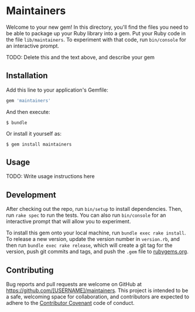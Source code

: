 # Maintainers

Welcome to your new gem! In this directory, you'll find the files you need to be able to package up your Ruby library into a gem. Put your Ruby code in the file `lib/maintainers`. To experiment with that code, run `bin/console` for an interactive prompt.

TODO: Delete this and the text above, and describe your gem

## Installation

Add this line to your application's Gemfile:

```ruby
gem 'maintainers'
```

And then execute:

    $ bundle

Or install it yourself as:

    $ gem install maintainers

## Usage

TODO: Write usage instructions here

## Development

After checking out the repo, run `bin/setup` to install dependencies. Then, run `rake spec` to run the tests. You can also run `bin/console` for an interactive prompt that will allow you to experiment.

To install this gem onto your local machine, run `bundle exec rake install`. To release a new version, update the version number in `version.rb`, and then run `bundle exec rake release`, which will create a git tag for the version, push git commits and tags, and push the `.gem` file to [rubygems.org](https://rubygems.org).

## Contributing

Bug reports and pull requests are welcome on GitHub at https://github.com/[USERNAME]/maintainers. This project is intended to be a safe, welcoming space for collaboration, and contributors are expected to adhere to the [Contributor Covenant](http://contributor-covenant.org) code of conduct.

